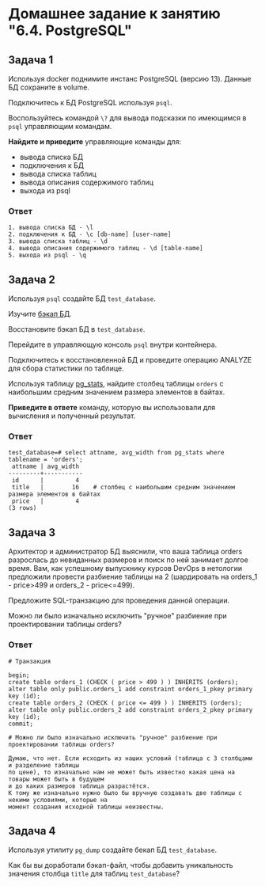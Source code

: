 # Домашнее задание к занятию "6.4. PostgreSQL"

## Задача 1

Используя docker поднимите инстанс PostgreSQL (версию 13). Данные БД сохраните в volume.

Подключитесь к БД PostgreSQL используя `psql`.

Воспользуйтесь командой `\?` для вывода подсказки по имеющимся в `psql` управляющим командам.

**Найдите и приведите** управляющие команды для:
- вывода списка БД
- подключения к БД
- вывода списка таблиц
- вывода описания содержимого таблиц
- выхода из psql

### Ответ
```
1. вывода списка БД - \l
2. подключения к БД - \c [db-name] [user-name]
3. вывода списка таблиц - \d
4. вывода описания содержимого таблиц - \d [table-name]
5. выхода из psql - \q
```

## Задача 2

Используя `psql` создайте БД `test_database`.

Изучите [бэкап БД](https://github.com/netology-code/virt-homeworks/tree/master/06-db-04-postgresql/test_data).

Восстановите бэкап БД в `test_database`.

Перейдите в управляющую консоль `psql` внутри контейнера.

Подключитесь к восстановленной БД и проведите операцию ANALYZE для сбора статистики по таблице.

Используя таблицу [pg_stats](https://postgrespro.ru/docs/postgresql/12/view-pg-stats), найдите столбец таблицы `orders` 
с наибольшим средним значением размера элементов в байтах.

**Приведите в ответе** команду, которую вы использовали для вычисления и полученный результат.

### Ответ
```
test_database=# select attname, avg_width from pg_stats where tablename = 'orders';
 attname | avg_width
---------+-----------
 id      |         4
 title   |        16    # столбец с наибольшим средним значением размера элементов в байтах
 price   |         4
(3 rows)
```
## Задача 3

Архитектор и администратор БД выяснили, что ваша таблица orders разрослась до невиданных размеров и
поиск по ней занимает долгое время. Вам, как успешному выпускнику курсов DevOps в нетологии предложили
провести разбиение таблицы на 2 (шардировать на orders_1 - price>499 и orders_2 - price<=499).

Предложите SQL-транзакцию для проведения данной операции.

Можно ли было изначально исключить "ручное" разбиение при проектировании таблицы orders?

### Ответ
```
# Транзакция 

begin;
create table orders_1 (CHECK ( price > 499 ) ) INHERITS (orders);
alter table only public.orders_1 add constraint orders_1_pkey primary key (id);
create table orders_2 (CHECK ( price <= 499 ) ) INHERITS (orders);
alter table only public.orders_2 add constraint orders_2_pkey primary key (id);
commit;
```
```
# Можно ли было изначально исключить "ручное" разбиение при проектировании таблицы orders?

Думаю, что нет. Если исходить из наших условий (таблица с 3 столбцами и разделение таблицы
по цене), то изначально нам не может быть известно какая цена на товары может быть в будущем
и до каких размеров таблица разрастётся.
К тому же изначально нужно было бы вручную создавать две таблицы с некими условиями, которые на
момент создания исходной таблицы неизвестны.
```
## Задача 4

Используя утилиту `pg_dump` создайте бекап БД `test_database`.

Как бы вы доработали бэкап-файл, чтобы добавить уникальность значения столбца `title` для таблиц `test_database`?

